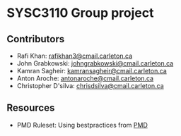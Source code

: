 # SYSC3110 Group project

## Contributors
- Rafi Khan: rafikhan3@cmail.carleton.ca
- John Grabkowski: johngrabkowski@cmail.carleton.ca
- Kamran Sagheir: kamransagheir@cmail.carleton.ca
- Anton Aroche: antonaroche@cmail.carleton.ca
- Christopher D'silva: chrisdsilva@cmail.carleton.ca

## Resources
- PMD Ruleset: Using bestpractices from [PMD](https://github.com/pmd/pmd/blob/master/pmd-java/src/main/resources/category/java/bestpractices.xml)


